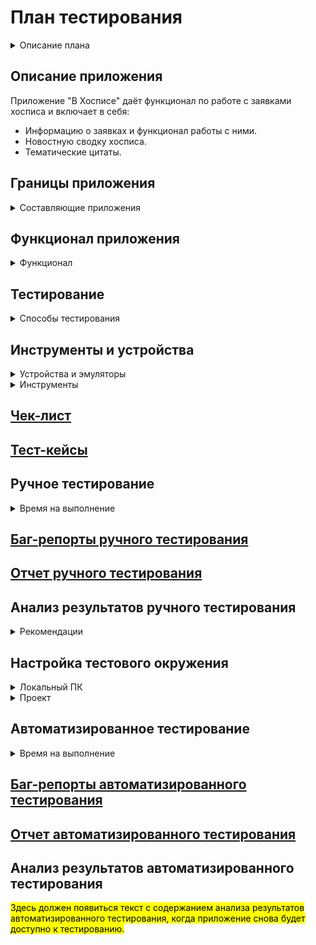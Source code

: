 <h1>План тестирования</h1>

<details><summary>Описание плана</summary>
   <ol>
      <li> <a href="#title0">Описание приложения</a>.</li>
      <li> Определение <a href="#title1">границ приложения</a>.</li>
      <li> Определение <a href="#title2">функционала приложения</a>.</li>
      <li> Определение необходимых и возможных <a href="#title3">видов тестирования</a>.</li>
      <li> Определение <a href="#title4">инструментов и устройств</a> для проведения тестирования.</li>
      <li> Написание <a href="#title5">чек-листа</a> проверок.</li>
      <li> Написание <a href="#title6">тест-кейсов</a> по <a href="#title5">чек-листу</a>.</li>
      <li> <a href="#title7">Реализация тест-кейсов</a> ручным тестированием.</li>
      <li> Заведение <a href="#title8">баг-репортов</a> по итогам ручного тестирования.</li>
      <li> Составление <a href="#title9">отчета по итогам ручного тестирования</a>.</li>
      <li> Анализ <a href="#title10">результатов ручного тестирования</a>.</li>
      <li>  <a href="#title11">Подготовка проекта</a> для проведения автоматизированного тестирования.</li>
      <li>  <a href="#title12">Реализация автоматизированных тест-кейсов</a> на основе выбранных тест-кейсов ручного тестирования.</li>
      <li>  Заведение <a href="#title13">баг-репортов</a> по итогам автоматизированного тестирования.</li>
      <li>  Составление <a href="#title14">отчета по итогам автоматизированного тестирования</a>.</li>
      <li>  Анализ <a href="#title15">результатов автоматизированного тестирования</a>.</li>
   </ol>
</details>

<h2><a id="title0">Описание приложения</a></h2>
   Приложение "В Хосписе" даёт функционал по работе с заявками хосписа и включает в себя:
      <ul>  
         <li>Информацию о заявках и функционал работы с ними.</li>
         <li>Новостную сводку хосписа.</li>
         <li>Тематические цитаты.</li>
      </ul>

<h2><a id="title1">Границы приложения</a></h2>
   <details><summary>Составляющие приложения</summary>
      <ul>
         <details><summary>Экран загрузки. (Splash Screen)</summary>
            <ul>
               <li>Тематическое изображение.</li>
               <li>Анимация загрузки.</li>
               <li>Текстовая цитата.</li>
            </ul>
         </details>
         <details><summary>Верхняя панель. (AppBar)</summary>
            <ul>
               <li>Иконка "бургерного меню", имеющая кнопки перехода к страницам:
                  <ul>
                     <li>"Главная".</li>
                     <li>"Новости".</li>
                     <li>"Заявки".</li>
                     <li>"О приложении".</li>
                  </ul>
               </li>
               <li>Текстовый заголовок с названием приложения "В Хосписе".</li>
               <li>Иконка бабочка - переход к странице тематических цитат.</li>
               <li>Иконка человека - переход к кнопке "Log out".</li>
               <li>Иконка стрелка - возврат к предыдущему экрану на странице "О приложении".</li>
            </ul>
         </details>
         <details><summary>Страница авторизации.</summary>
            <ul>
               <li>Заголовок с текстом "Авторизация".</li>
               <li>Поле ввода логина.</li>
               <li>Поле ввода пароля.</li>
               <li>Кнопка "Войти".</li>
            </ul>
         </details>
         <details><summary>Страница главного меню</summary>
            <ul>
               <li>AppBar.</li>
               <li>
                  <details><summary>Блок списка новостей.</summary>
                     <ul>
                        <li>Название блока "Новости".</li>
                        <li>Иконка "стрелка" скрытия/раскрытия списка.</li>
                        <li>Иконка знак "плюс" добавления новости.</li>
                        <li>Три новости с заголовками и датами публикации.</li>
                        <li>Кнопка "Все Новости" перехода на страницу "Новости".</li>
                     </ul>
                  </details>
               </li>
               <li>
                  <details><summary>Блок списка заявок.</summary>
                     <ul>
                        <li>Название блока "Заявки".</li>
                        <li>Иконка "стрелка" скрытия/раскрытия списка.</li>
                        <li>Иконка знак "плюс" добавления новости.</li>
                        <li>Шесть заявок с короткой информацией.</li>
                        <li>Кнопка "Все заявки" перехода на страницу "Заявки".</li>
                     </ul>
                  </details>
               </li>
            </ul>
         </details>
         <details><summary>Страница новостей "Новости"</summary>
            <ul>
               <li>AppBar.</li>
               <li>Заголовок страницы с текстом "Новости".</li>
               <li>Кнопка сортировки новостей (две разнонаправленные стрелки).</li>
               <li>Кнопка фильтра поиска новостей.</li>
               <li>Кнопка редактирования новостей.</li>
               <li>
                  <details><summary>Список новостей с короткой информацией</summary>
                     <ul>
                        <li>Тематическая иконка новости.</li>
                        <li>Заголовок новости.</li>
                        <li>Иконка раскрытия/скрытия подробной информации новости.</li>
                     </ul>
                  </details>
               </li>
            </ul>
         </details>
         <details><summary>Страница заявок "Заявки"</summary>
            <ul>
               <li>AppBar.</li>
               <li>Загловок страницы с текстом "Заявки".</li>
               <li>Кнопка фильтра поиска зявок.</li>
               <li>Кнопка добавления новой заявки (Иконка знака "плюс").</li>
               <li>
                  <details><summary>Список заявок с короткой информацией</summary>
                     <ul>
                        <li>Тема заявки.</li>
                        <li>Исполнитель.</li>
                        <li>Плановая дата.</li>
                        <li>Иконка раскрытия/скрытия подробной информации заявки.</li>
                     </ul>
                  </details>
               </li>
            </ul>
         </details>
         <details><summary>Страница тематических цитат</summary>
            <ul>
               <li>AppBar.</li>
               <li>Заголовок страницы с текстом "Главное - жить любя".</li>
               <li>
                  <details><summary>Список цитат.</summary>
                     <ul>
                        <li>Заголовок цитаты.</li>
                        <li>Иконка раскрытия/скрытия текста содержания.</li>
                        <li>Текст содержания цитаты.</li>
                     </ul>
                  </details>
               </li>
            </ul>
         </details>
         <details><summary>Страница "О приложении"</summary>
            <ul>
               <li>AppBar.</li>
               <li>Заголовок страницы с текстом "О приложении".</li>
               <li>Текстовое описание "Политика конфиденциальности" к ссылке на внешний ресурс.</li>
               <li>Текстовое описание "Пользовательское соглашение" к ссылке на внешний ресурс.</li>
            </ul>
         </details>
      </ul>
   </details>

<h2><a id="title2">Функционал приложения</a></h2>
   <details><summary>Функционал</summary>
      <ul>
         <details><summary>Новости</summary>
            <ul>
               <li>Просмотр новости с главной страницы.</li>
               <li>Просмотр всех новостей на странице "Новости".</li>
               <li>Сортировка новостей на странице "Новости".</li>
               <li>Поиск новостей по фильтру на странице "Новости".</li>
            </ul>
         </details>
         <details><summary>Заявки</summary>
            <ul>
               <li>Просмотр заявки с главной страницы.</li>
               <li>Просмотр всех заявок на странице "Заявки".</li>
               <li>Добавление новой заявки.</li>
               <li>Добавление комментария к существующей заявке.</li>
               <li>Редактирование заявки.</li>
               <li>Поиск заявок по фильтру на странице "Заявки".</li>
            </ul>
         </details>
         <details><summary>Авторизация</summary>
            <ul>
               <li>Авторизация в приложении.</li>
               <li>Выход из аккаунта.</li>
            </ul>
         </details>
         <details><summary>Тематические цитаты</summary>
            <ul>
               <li>Просмотр тематической цитаты.</li>
            </ul>
         </details>
         <details><summary>Информация о приложении</summary>
            <ul>
               <li>Переход по ссылке "Политика Конфиденциальности".</li>
               <li>Переход по ссылке "Пользовательское соглашение".</li>
            </ul>
         </details>
      </ul>
   </details>

<h2><a id="title3">Тестирование</a></h2>
   <details><summary>Способы тестирования</summary>
      <ul>
         <details><summary>Тестирование установки</summary>
            <ul>
               <li>Установка приложения.</li>
               <li>Запуск приложения.</li>
               <li>Удаление приложения.</li>
            </ul>
         </details>
         <details><summary>Исследовательское тестирование.</summary>
            <ul>
               <li>Определение границ приложения.</li>
               <li>Определение функционала приложения.</li>
            </ul>
         </details>
         <details><summary>Тестирование UI.</summary>
            <ul>
               <li>Проверка отображения элементов страниц приложения.</li>
            </ul>
         </details>
         <details><summary>Функциональное тестирование.</summary>
            <ul>
               <li>Тестирование функционала приложения.</li>
               <li>Переход по ссылкам на внешние ресурсы из приложения.</li>
            </ul>
         </details>
         <details><summary>Тестирование безопасности.</summary>
            <ul>
               <li>Тестирование авторизации.</li>
               <li>Проверка защищенности передачи данных через прокси.</li>
            </ul>
         </details>
         <details><summary>Конфигурационное тестирование.</summary>
            <ul>
               <li>
                  <details><summary>Конфигурационное тестирование UI</summary>
                     <ul>
                        <li>Проверка отображения элементов страниц приложения с тёмной темой устройства.</li>
                        <li>Проверка отображения элементов страниц приложения с изменением размера шрифта.</li>
                        <li>Проверка отображения элементов страниц приложения с изменением языка устройства.</li>
                        <li>Проверка отображения элементов страниц приложения изменением ориентации экрана устройства.</li>
                     </ul>
                  </details>
               <li>Тестирование приложения с нестабильным/отсутствующим сигналом сети .</li>
               <li>Тестирование работы приложения при вызове/сворачивании в фон.</li>
               <li>Тестирование обработки ошибок при подменах ответов сервера через прокси.</li>
            </ul>
         </details>
         <details><summary>Автоматизированное тестирование.</summary>
            <ul>
               <li>Автоматизация UI тестов.</li>
               <li>Автоматизация функциональных тестов.</li>
               <li>Автоматизация тестирования авторизации.</li>
            </ul>
         </details>
      </ul>
   </details>

<h2><a id="title4">Инструменты и устройства</a></h2>
   <details><summary>Устройства и эмуляторы</summary>
      <ul>
         <li>Устройство Xiaomi Redmi 9A, Android 10. Для проведения ручного тестирования.</li> 
         <li>Эмулятор Android API 29. Для проведения автоматизированного тестирования.</li>
      </ul>
   </details>
   <details><summary>Инструменты</summary>
      <ul>
         <li>Chalres Proxy. - Прокси-сервер для отслеживания трафика и подмены данных.</li> 
         <li>Java 11. - Язык написания автотестов.</li>
         <li>Android Studio. - Среда разработки для Android проектов. Наличие Android эмуляторов с API.</li>
         <li>Espresso Testing Framework. - Тестовый фреймворк с открытым исходным кодом. Позволяет писать тесовые сценариии пользовательского интерфейса с доступом к исходному коду.</li>
         <li>Allure. - Инструмент для создания отчетов о результатах тестирования в автоматизированных тестовых сценариях.</li>
      </ul>
   </details>

<h2><a id="title5" href="Check.xlsx">Чек-лист</a></h2>

<h2><a id="title6" href="Cases.xlsx">Тест-кейсы</a></h2>

<h2><a id="title7">Ручное тестирование</a></h2>
   <details><summary>Время на выполнение</summary>
      <ul>
         <li>Расчетное время написания тест-кейсов - 6 часов.</li>
         <li>Фактическое время написания тест-кейсов - 8 часов 20 минут.</li>
         <li>Расчетное время выполнения тест-кейсов - 4 часа 40 минут.</li>
         <li>Фактическое время выполнения тест-кейсов - 3 часа 50 минут.</li>
      </ul>
   </details>

<h2><a id="title8" href="BugReportManual.md">Баг-репорты ручного тестирования</a></h2>

<h2><a id="title9" href="ReportManual.md">Отчет ручного тестирования</a></h2>

<h2><a id="title10">Анализ результатов ручного тестирования</a></h2>
   <details><summary>Рекомендации</summary>
      <ul>
         <li>Добавить адаптацию UI приложения к использованию тёмной темы устройства.</li>
         <li>Добавить адаптацию UI приложения к использованию различных шрифтов устройства.</li>
         <li>Добавить таймауты соединений с сервером приложения, при различных режимах интернет соединения.</li>
         <li>
          <details><summary>Автоматизировать тест-кейсы тестирования UI, тестирования функционала, тестирования авторизации.</summary>
            <details><summary>Преимущества</summary>
               <ul>
                  <li>Экономия времени</li>
                  <li>Экономия человеческого ресурса</li>
                  <li>Исключение "человеческого фатора"</li>
                  <li>Автогенерация отчетов</li>
                  <li>Логирование ошибок при падениях</li>
               </ul>
            </details>
            <details><summary>Недостатки</summary>
               <ul>
                  <li>Ограниченность не выше API 29</li>
                  <li>Смена идентификаторов</li>
                  <li>Обновление модулей приложения</li>
                  <li>Более высокая квалификация тестировщика, по сравнению с ручным тестированием</li>
            </ul>
            </details>
          </details>
         </li>
      </ul>
   </details>

<h2><a id="title11">Настройка тестового окружения</a></h2>
   <details><summary>Локальный ПК</summary>
      <ul>
         <li>Установка JDK 11</li>
         <li>Настройка переменной JAVA_HOME на установленную JAVA 11</li>
         <li>Установка Android Studio</li>
         <li>Установка последней стабильной версии Android SDK</li>
         <li>Установка Allure</li>
      </ul>
   </details>
      <details><summary>Проект</summary>
      <ul>
         <li>Определение используемой версии JAVA проекта на установленную локально</li>
         <li>Добавление зависимостей и тестовых фреймфорков (Junit4, Espresso) в проект</li>
         <li>Добавление зависимостей и файлов конфигураций инструмента отчетности (Allure) в проект</li>
         <li>Добавление дополнительных классов (TimeoutEspresso) к тестовым фреймоворкам для оптимизации проведения тестирования</li>
         <li>Создание эмулятора Android API 29.</li>
      </ul>
   </details>

<h2><a id="title12">Автоматизированное тестирование</a></h2>
   <details><summary>Время на выполнение</summary>
      <ul>
         <li>Расчетное время написания тест-кейсов - 20 часов.</li>
         <li>Фактическое время написания тест-кейсов - 105 часов 53 минуты.</li>
         <li>Расчетное время выполнения тест-кейсов - 30 минут.</li>
         <li>Фактическое время выполнения тест-кейсов - 25 минут.</li>
      </ul>
   </details>

<h2><a id="title13" href="BugReportsAuto.md">Баг-репорты автоматизированного тестирования</a></h2>

<h2><a id="title14" href="ReportAuto.md">Отчет автоматизированного тестирования</a></h2>

<h2><a id="title15">Анализ результатов автоматизированного тестирования</a></h2>
<mark>Здесь должен появиться текст с содержанием анализа результатов автоматизированного тестирования, когда приложение снова будет доступно к тестированию.</mark>

